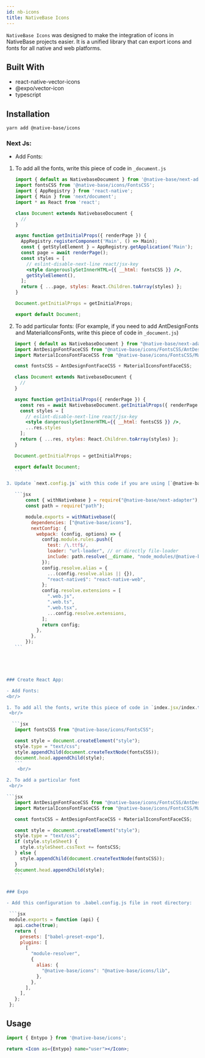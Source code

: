 ```yaml
---
id: nb-icons
title: NativeBase Icons
---
```


`NativeBase Icons` was designed to make the integration of icons in NativeBase projects easier. It is a unified library that can export icons and fonts for all native and web platforms.

## Built With

- react-native-vector-icons
- @expo/vector-icon
- typescript

## Installation

`yarn add @native-base/icons`

### Next Js:

- Add Fonts:

1. To add all the fonts, write this piece of code in `_document.js`
   <br/>

   ```jsx
   import { default as NativebaseDocument } from '@native-base/next-adapter/document';
   import fontsCSS from '@native-base/icons/FontsCSS';
   import { AppRegistry } from 'react-native';
   import { Main } from 'next/document';
   import * as React from 'react';

   class Document extends NativebaseDocument {
     //
   }

   async function getInitialProps({ renderPage }) {
     AppRegistry.registerComponent('Main', () => Main);
     const { getStyleElement } = AppRegistry.getApplication('Main');
     const page = await renderPage();
     const styles = [
       // eslint-disable-next-line react/jsx-key
       <style dangerouslySetInnerHTML={{ __html: fontsCSS }} />,
       getStyleElement(),
     ];
     return { ...page, styles: React.Children.toArray(styles) };
   }

   Document.getInitialProps = getInitialProps;

   export default Document;
   ```

2. To add particular fonts: (For example, if you need to add AntDesignFonts and MaterialIconsFonts, write this piece of code in `_document.js`)
   <br/>

````jsx
   import { default as NativebaseDocument } from "@native-base/next-adapter/document";
   import AntDesignFontFaceCSS from "@native-base/icons/FontsCSS/AntDesignFontFaceCSS";
   import MaterialIconsFontFaceCSS from "@native-base/icons/FontsCSS/MaterialIconsFontFaceCSS";

   const fontsCSS = AntDesignFontFaceCSS + MaterialIconsFontFaceCSS;

   class Document extends NativebaseDocument {
     //
   }

   async function getInitialProps({ renderPage }) {
     const res = await NativebaseDocument.getInitialProps({ renderPage });
     const styles = [
       // eslint-disable-next-line react/jsx-key
       <style dangerouslySetInnerHTML={{ __html: fontsCSS }} />,
       ...res.styles
     ];
     return { ...res, styles: React.Children.toArray(styles) };
   }

   Document.getInitialProps = getInitialProps;

   export default Document;
   ```

3. Update `next.config.js` with this code if you are using [`@native-base/next adapter`](https://github.com/GeekyAnts/native-base-next-adapter)):

   ```jsx
       const { withNativebase } = require("@native-base/next-adapter");
       const path = require("path");

       module.exports = withNativebase({
         dependencies: ["@native-base/icons"],
         nextConfig: {
           webpack: (config, options) => {
             config.module.rules.push({
               test: /\.ttf$/,
               loader: "url-loader", // or directly file-loader
               include: path.resolve(__dirname, "node_modules/@native-base/icons"),
             });
             config.resolve.alias = {
               ...(config.resolve.alias || {}),
               "react-native$": "react-native-web",
             };
             config.resolve.extensions = [
               ".web.js",
               ".web.ts",
               ".web.tsx",
               ...config.resolve.extensions,
             ];
             return config;
           },
         },
       });
   ```





### Create React App:

- Add Fonts:
<br/>

1. To add all the fonts, write this piece of code in `index.jsx/index.tsx`:
 <br/>

  ```jsx
   import fontsCSS from "@native-base/icons/FontsCSS";

   const style = document.createElement("style");
   style.type = "text/css";
   style.appendChild(document.createTextNode(fontsCSS));
   document.head.appendChild(style);
   ```
    <br/>

2. To add a particular font
 <br/>

```jsx
   import AntDesignFontFaceCSS from "@native-base/icons/FontsCSS/AntDesignFontFaceCSS";
   import MaterialIconsFontFaceCSS from "@native-base/icons/FontsCSS/MaterialIconsFontFaceCSS";

   const fontsCSS = AntDesignFontFaceCSS + MaterialIconsFontFaceCSS;

   const style = document.createElement("style");
   style.type = "text/css";
   if (style.styleSheet) {
     style.styleSheet.cssText += fontsCSS;
   } else {
     style.appendChild(document.createTextNode(fontsCSS));
   }
   document.head.appendChild(style);
   ```


### Expo

- Add this configuration to .babel.config.js file in root directory:

 ```jsx
 module.exports = function (api) {
   api.cache(true);
   return {
     presets: ["babel-preset-expo"],
     plugins: [
       [
         "module-resolver",
         {
           alias: {
             "@native-base/icons": "@native-base/icons/lib",
           },
         },
       ],
     ],
   };
 };
````

## Usage

```jsx
import { Entypo } from '@native-base/icons';

return <Icon as={Entypo} name="user"></Icon>;
```

